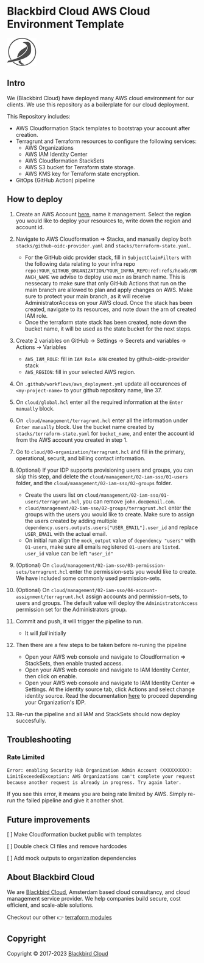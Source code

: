 # Blackbird Cloud AWS Cloud Environment Template


[![blackbird-logo](https://raw.githubusercontent.com/blackbird-cloud/terraform-module-template/main/.config/logo_simple.png)](https://www.blackbird.cloud)

## Intro

We (Blackbird Cloud) have deployed many AWS cloud environment for our clients. We use this repository as a boilerplate for our cloud deployment.

This Repository includes:
* AWS Cloudformation Stack templates to bootstrap your account after creation.
* Terragrunt and Terraform resources to configure the following services:
    * AWS Organizations
    * AWS IAM Identity Center
    * AWS Cloudformation StackSets
    * AWS S3 bucket for Terraform state storage.
    * AWS KMS key for Terraform state encryption.
* GitOps (GitHub Action) pipeline

## How to deploy

1. Create an AWS Account [here](https://portal.aws.amazon.com/billing/signup#/start/email]), name it management. Select the region you would like to deploy your resources to, write down the region and account id.
2. Navigate to AWS Cloudformation => Stacks, and manually deploy both `stacks/github-oidc-provider.yaml` and `stacks/terraform-state.yaml`.
    * For the GitHub oidc provider stack, fill in `SubjectClaimFilters` with the following data relating to your infra repo `repo:YOUR_GITHUB_ORGANIZATION/YOUR_INFRA_REPO:ref:refs/heads/BRANCH_NAME` we advise to deploy use `main` as branch name. This is nessecary to make sure that only GitHub Actions that run on the main branch are allowed to plan and apply changes on AWS. Make sure to protect your main branch, as it will receive AdministratorAccess on your AWS cloud. Once the stack has been created, navigate to its resources, and note down the arn of created IAM role.
    * Once the terraform state stack has been created, note down the bucket name, it will be used as the state bucket for the next steps.
3. Create 2 variables on GitHub -> Settings -> Secrets and variables -> Actions -> Variables
    * `AWS_IAM_ROLE`: fill in `IAM Role ARN` created by github-oidc-provider stack
    * `AWS_REGION`: fill in your selected AWS region.
4. On `.github/workflows/aws_deployment.yml` update all occurences of `<my-project-name>` to your github repository name, line 37.

5. On `cloud/global.hcl` enter all the required information at the `Enter manually` block.
6. On` cloud/management/terragrunt.hcl` enter all the information under `Enter manually` block. Use the bucket name created by `stacks/terraform-state.yaml` for `bucket_name`, and enter the account id from the AWS account you created in step 1.
7. Go to `cloud/00-organization/terragrunt.hcl` and fill in the primary, operational, securit, and billing contact information.

8. (Optional) If your IDP supports provisioning users and groups, you can skip this step, and delete the `cloud/management/02-iam-sso/01-users` folder, and the `cloud/management/02-iam-sso/02-groups` folder.
    * Create the users list on `cloud/management/02-iam-sso/01-users/terragrunt.hcl`, you can remove `john.doe@email.com`.
    *    `cloud/management/02-iam-sso/02-groups/terragrunt.hcl` enter the groups with the users you would like to create. Make sure to assign the users created by adding multiple `dependency.users.outputs.users["USER_EMAIL"].user_id` and replace `USER_EMAIL` with the actual email.
    * On initial run align the `mock_output` value of `dependency "users"` with `01-users`, make sure all emails registered `01-users` are `listed`. `user_id` value can be left `"user_id"`

10. (Optional) On `cloud/management/02-iam-sso/03-permission-sets/terragrunt.hcl` enter the permission-sets you would like to create. We have included some commonly used permission-sets.
11. (Optional) On `cloud/management/02-iam-sso/04-account-assignment/terragrunt.hcl` assign accounts and permission-sets, to users and groups. The default value will deploy the `AdministratorAccess` permission set for the Administrators group.
12. Commit and push, it will trigger the pipeline to run.
    * It will *fail* initially
13. Then there are a few steps to be taken before re-runing the pipeline
    * Open your AWS web console and navigate to Cloudformation => StackSets, then enable trusted access.
    * Open your AWS web console and navigate to IAM Identity Center, then click on enable.
    * Open your AWS web console and navigate to IAM Identity Center => Settings. At the identity source tab, click Actions and select change identity source. Read the documentation [here](https://docs.aws.amazon.com/singlesignon/latest/userguide/manage-your-identity-source.html) to proceed depending your Organization's IDP.
14. Re-run the pipeline and all IAM and StackSets should now deploy succesfully. 

## Troubleshooting

### Rate Limited
```
Error: enabling Security Hub Organization Admin Account (XXXXXXXXX): LimitExceededException: AWS Organizations can't complete your request because another request is already in progress. Try again later.
```
If you see this error, it means you are being rate limited by AWS. Simply re-run the failed pipeline and give it another shot.

## Future improvements

[ ] Make Cloudformation bucket public with templates

[ ] Double check CI files and remove hardcodes

[ ] Add mock outputs to organization dependencies

## About Blackbird Cloud

We are [Blackbird Cloud](https://www.blackbird.cloud), Amsterdam based cloud consultancy, and cloud management service provider. We help companies build secure, cost efficient, and scale-able solutions.

Checkout our other :point_right: [terraform modules](https://registry.terraform.io/namespaces/blackbird-cloud)

## Copyright

Copyright © 2017-2023 [Blackbird Cloud](https://www.blackbird.cloud)